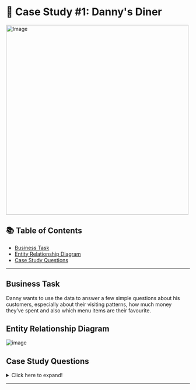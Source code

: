 # 🍜 Case Study #1: Danny's Diner

<img src="https://user-images.githubusercontent.com/81607668/127727503-9d9e7a25-93cb-4f95-8bd0-20b87cb4b459.png" alt="Image" width="500" height="520">

## 📚 Table of Contents

- [Business Task](#business-task)
- [Entity Relationship Diagram](#entity-relationship-diagram)
- [Case Study Questions](#case-study-questions)

***

## Business Task

Danny wants to use the data to answer a few simple questions about his customers, especially about their visiting patterns, how much money they’ve spent and also which menu items are their favourite. 

## Entity Relationship Diagram

![image](https://user-images.githubusercontent.com/81607668/127271130-dca9aedd-4ca9-4ed8-b6ec-1e1920dca4a8.png)

## Case Study Questions

<details>
<summary>
Click here to expand!
</summary>

1. What is the total amount each customer spent at the restaurant?

2. How many days has each customer visited the restaurant?

3. What was the first item from the menu purchased by each customer?

4. What is the most purchased item on the menu and how many times was it purchased by all customers?

5. Which item was the most popular for each customer?

6. Which item was purchased first by the customer after they became a member?

7. Which item was purchased just before the customer became a member?

8. What is the total items and amount spent for each member before they became a member?

9. If each $1 spent equates to 10 points and sushi has a 2x points multiplier - how many points would each customer have?

10. In the first week after a customer joins the program (including their join date) they earn 2x points on all items, not just sushi - how many points do customer A and B have at the end of January?
    
    # 
    
    View the complete syntax here.
    
    ---
    
    ### 1. What is the total amount each customer spent at the restaurant?
    
    ```sql
    select s.customer_id , spend=sum(me.price)
    from   sales as s join menu as me on me.product_id= s.product_id
    group by s.customer_id 
    ```
    
    #### Steps:
    
    - **join** `sales` and `menu` to get sales price.
    - **Group by** and **SUM** to find out `spend` by each customer.
    
    #### Answer:
    
    | customer_id | total_sales |
    | ----------- | ----------- |
    | A           | 76          |
    | B           | 74          |
    | C           | 36          |
    
    - Customer A spent $76.
    - Customer B spent $74.
    - Customer C spent $36.
    
    ---
    
    ### 2. How many days has each customer visited the restaurant?
    
    ```sql
    select s.customer_id , visits = count (DISTINCT s.order_date)
    from   sales as s
    group by s.customer_id 
    ```
    
    #### Steps:
    
    - Using **DISTINCT** and **Count** to find out `visit_count`
    - I used distinct to avoided double counting: when a customer bought several products on the same day
    
    #### Answer:
    
    | customer_id | visit_count |
    | ----------- | ----------- |
    | A           | 4           |
    | B           | 6           |
    | C           | 2           |
    
    - Customer A visited 4 times.
    - Customer B visited 6 times.
    - Customer C visited 2 times.
    
    ---
    
    ### 3.What was the first item from the menu purchased by each customer?
    
    ```sql
    select  distinct(s1.customer_id), s1.order_date , m.product_name
    from sales as s1 join menu as m on m.product_id= s1.product_id
    where s1.order_date = (select 
                          [first buy] = min(s2.order_date)
                          from   sales as s2
                          where s1.customer_id = s2.customer_id
                          group by s2.customer_id
                          )
    ```
    
    #### Steps:
    
    - Use **Passing Parameters** method for each customr take only the product which them order date `s1.order_date` is `min(s2.order_date)`
    
    #### Answer:
    
    | customer_id | product_name |
    | ----------- | ------------ |
    | A           | curry        |
    | A           | sushi        |
    | B           | curry        |
    | C           | ramen        |
    
    - Customer A's first orders are curry and sushi.
    - Customer B's first order is curry.
    - Customer C's first order is ramen.
    
    ---
    
    ### 4. What is the most purchased item on the menu and how many times was it purchased by all customers?
    
    ```sql
    select top 1 x.product_name , x.num
    from ( select m.product_name ,num=COUNT(*)
           from sales as s join menu as m on s.product_id=m.product_id
             group by m.product_name
            ) as x 
    order by x.num desc
    ```
    
    #### Steps:
    
    - Using **Nested Querie** output **table** to crete temporary table repsants each product and number of time has been purchased (`x`)
    - Using **TOP** and **ORDER BY desc** to retrieve the first line. viz the item has beeen has been purchased mostly.
    - Using **Group by** and **COUNT( )** to find out how many time each item has been purchased.
    
    #### Answer:
    
    | most_purchased | product_name |
    | -------------- | ------------ |
    | 8              | ramen        |
    
    - Most purchased item is ramen - 8 times.
    
    ---
    
    ### 5. Which item was the most popular for each customer?
    
    ```sql
    select  x.customer_id,x.product_name 
    from 
    (
    select  s.customer_id ,m.product_name,[rank]=dense_rank()over (partition by s.customer_id order by count(s.product_id) desc)
    from menu as m right join sales as s on m.product_id=s.product_id
    group by s.customer_id ,m.product_name
    )
    as x
    where rank=1
    ```
    
    #### Steps:
    
    - Using **Nested Querie** output **table** to crete temporary table,For each customer, how many products did he/she purchase of each type (`x`)
    
    - Using **WINDOWS FUNCTION** `dense_rank()` to find out the number of purchases
    
    - #### Answer:
      
      | customer_id | product_name |
      | ----------- | ------------ |
      | A           | ramen        |
      | B           | sushi        |
      | B           | curry        |
      | B           | ramen        |
      | C           | ramen        |
    
    ---
    
    ### 6. Which item was purchased first by the customer after they became a member?
    
    ```sql
    select  x.customer_id,x.product_name
    from 
    (
           select  s.customer_id ,me.product_name,s.order_date,
                       [rank]= DENSE_RANK() OVER(PARTITION BY s.customer_id ORDER BY s.order_date)
               from members as m join sales as s on m.customer_id=s.customer_id 
           join menu as me on me.product_id =s.product_id
          where m.join_date<=s.order_date
    )
    as x
    where rank=1
    ```
    
    #### Steps:
    
    - Using FROM **Nested Querie** output **table** to crete temporary table,For each customer rate the product has been purchased by (`x`)
    - Using **WINDOWS FUNCTION** `dense_rank()` to rank
    - Using Where to retrive the first iten
    
    #### Answer:
    
    | customer_id | product_name |
    | ----------- | ------------ |
    | A           | curry        |
    | B           | sushi        |
    
    - Customer A's first order as member is curry.
    - Customer B's first order as member is sushi.
    
    ---
    
    ### 7. Which item was purchased just before the customer became a member?
    
    ```sql
    select  m1.customer_id,s1.order_date,me1.product_name
    from    members as m1 join sales as s1 on m1.customer_id=s1.customer_id 
                         join menu as me1 on me1.product_id =s1.product_id
    where s1.order_date in 
        (
          select top 1 s2.order_date
          from members as m2 join sales as s2 on m2.customer_id=s2.customer_id 
          join menu as me2 on me2.product_id =s2.product_id
          where (m1.customer_id=m2.customer_id) and (m1.join_date>s2.order_date)
          order by s2.order_date desc 
         )
    order by 1 , 2
    ```
    
    #### Steps:
    
    - Using WHERE **Nested Querie** output **LIST** , in order to choose from the desired values
    - Use **Passing Parameters** method for each customr take only the orders which them order date is latter then join date `where (m1.customer_id=m2.customer_id) and (m1.join_date>s2.order_date)`
    - Using `Top 1` to retrive the first product.
    - NOTE: I could use the same method as i used at section 6
    
    #### Answer:
    
    | customer_id | order_date | product_name |
    | ----------- | ---------- | ------------ |
    | A           | 2021-01-01 | sushi        |
    | A           | 2021-01-01 | curry        |
    | B           | 2021-01-04 | sushi        |
    
    - Customer A’s last order before becoming a member is sushi and curry.
    - Whereas for Customer B, it's sushi. That must have been a real good sushi!
    
    ---
    
    ### 8. What is the total items and amount spent for each member before they became a member?
    
    ```sql
    select  m1.customer_id, [num]=count(distinct me1.product_id),[Total price]= sum(me1.price) 
    from    members as m1 join sales as s1 on m1.customer_id=s1.customer_id 
                         join menu as me1 on me1.product_id =s1.product_id
    where s1.order_date in 
        (
          select s2.order_date
          from members as m2 join sales as s2 on m2.customer_id=s2.customer_id 
          join menu as me2 on me2.product_id =s2.product_id
          where (m1.customer_id=m2.customer_id) and (m1.join_date>s2.order_date)
         )
    group by  m1.customer_id 
    order by 1 , 2
    ```
    
    #### Steps:
    
    | customer_id | num | Total_sales |
    | ----------- | --- | ----------- |
    | A           | 2   | 25          |
    | B           | 2   | 40          |
    
    Before becoming members,
    
    - Customer A spent $ 25 on 2 items.
    - Customer B spent $40 on 2 items.
    
    ---
    
    ### 9. If each $1 spent equates to 10 points and sushi has a 2x points multiplier — how many points would each customer have?
    
    ```sql
    WITH menupoints AS
    (
       SELECT *,
       [points]= CASE
                     WHEN product_id = 1 THEN price * 20
                     ELSE price * 10
                 END 
       FROM menu
    )
    select customer_id,sum(menupoints.points)
    from sales as s join menupoints on s.product_id = menupoints.product_id
    group by s.customer_id
    ```
    
    #### Steps:
    
    #### Answer:
    
    | customer_id | points |
    | ----------- | ------ |
    | A           | 860    |
    | B           | 940    |
    | C           | 360    |
    
    - Total points for Customer A is 860.
    - Total points for Customer B is 940.
    - Total points for Customer C is 360.
    
    ---
    
    ### 10.In the first week after a customer joins the program (including their join date) they earn 2x points on all items,
    
    ### not just sushi - how many points do customer A and B have at the end of January?
    
    ```sql
    WITH 
    DateRange AS
    (
       SELECT *, spical= DATEADD(DAY,6,members.join_date)   
       FROM members
    ),
    menupoints AS
    (
       SELECT [customer_id]=DateRange.customer_id,
       [points]= CASE
                     WHEN (sales.order_date between DateRange.join_date and DateRange.spical) or menu.product_id = 1
                     THEN price * 20
                     ELSE price * 10
                 END 
       FROM menu join sales on sales.product_id=menu.product_id join DateRange on sales.customer_id=DateRange.customer_id
       where month(sales.order_date) = '01' 
    )
    select menupoints.customer_id,sum(menupoints.points)
    from menupoints
    group by menupoints.customer_id
    ```
    
    #### Steps:
    
    #### Answer:
    
    | customer_id | total_points |
    | ----------- | ------------ |
    | A           | 1370         |
    | B           | 820          |
    
    - Total points for Customer A is 1,370.
    - Total points for Customer B is 820.
    
    ***a
    
    </details>

***
